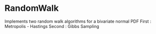 # RandomWalk
Implements two random walk algorithms for a bivariate normal PDF
First : Metropolis - Hastings 
Second : Gibbs Sampling
